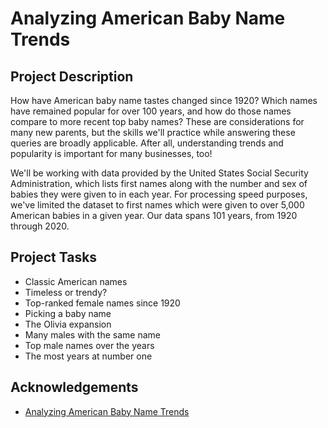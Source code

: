 # Analyzing American Baby Name Trends

## Project Description

How have American baby name tastes changed since 1920? Which names have remained popular for over 100 years, and how do those names compare to more recent top baby names? These are considerations for many new parents, but the skills we'll practice while answering these queries are broadly applicable. After all, understanding trends and popularity is important for many businesses, too!

We'll be working with data provided by the United States Social Security Administration, which lists first names along with the number and sex of babies they were given to in each year. For processing speed purposes, we've limited the dataset to first names which were given to over 5,000 American babies in a given year. Our data spans 101 years, from 1920 through 2020.

## Project Tasks
- Classic American names
- Timeless or trendy?
- Top-ranked female names since 1920
- Picking a baby name
- The Olivia expansion
- Many males with the same name
- Top male names over the years
- The most years at number one

## Acknowledgements
- [Analyzing American Baby Name Trends](https://www.datacamp.com/projects/1441)
